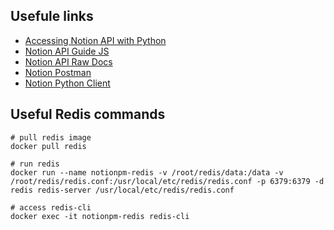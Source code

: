 ## Usefule links
- [Accessing Notion API with Python](https://thienqc.notion.site/Notion-API-Python-ca0fd21bc224492b8daaf37eb06289e8)
- [Notion API Guide JS](https://developers.notion.com/docs/getting-started)
- [Notion API Raw Docs](https://developers.notion.com/reference)
- [Notion Postman](https://www.postman.com/notionhq/workspace/notion-s-api-workspace/overview)
- [Notion Python Client](https://github.com/ramnes/notion-sdk-py)

## Useful Redis commands
```shell
# pull redis image
docker pull redis

# run redis
docker run --name notionpm-redis -v /root/redis/data:/data -v /root/redis/redis.conf:/usr/local/etc/redis/redis.conf -p 6379:6379 -d redis redis-server /usr/local/etc/redis/redis.conf

# access redis-cli
docker exec -it notionpm-redis redis-cli
````
